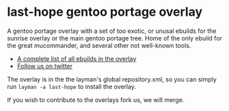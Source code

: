 last-hope gentoo portage overlay
==========

A gentoo portage overlay with a set of too exotic, or unusal ebuilds for the sunrise overlay or the main gentoo portage tree.
Home of the only ebuild for the great mucommander, and several other not well-known tools.

- [A complete list of all ebuilds in the overlay](http://j-schmitz.net/gentoo/last-hope )
- [Follow us on twitter](https://twitter.com/#!/LastHopeOverlay)

The overlay is in the the layman's global repository.xml, so you can simply run `layman -a last-hope` to install the overlay.

If you wish to contribute to the overlays fork us, we will merge.
